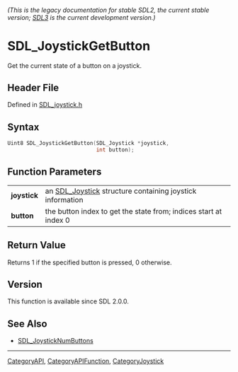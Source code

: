 ###### (This is the legacy documentation for stable SDL2, the current stable version; [SDL3](https://wiki.libsdl.org/SDL3/) is the current development version.)
# SDL_JoystickGetButton

Get the current state of a button on a joystick.

## Header File

Defined in [SDL_joystick.h](https://github.com/libsdl-org/SDL/blob/SDL2/include/SDL_joystick.h)

## Syntax

```c
Uint8 SDL_JoystickGetButton(SDL_Joystick *joystick,
                            int button);

```

## Function Parameters

|                  |                                                                           |
| ---------------- | ------------------------------------------------------------------------- |
| **joystick**     | an [SDL_Joystick](SDL_Joystick) structure containing joystick information |
| **button**       | the button index to get the state from; indices start at index 0          |

## Return Value

Returns 1 if the specified button is pressed, 0 otherwise.

## Version

This function is available since SDL 2.0.0.

## See Also

- [SDL_JoystickNumButtons](SDL_JoystickNumButtons)

----
[CategoryAPI](CategoryAPI), [CategoryAPIFunction](CategoryAPIFunction), [CategoryJoystick](CategoryJoystick)

